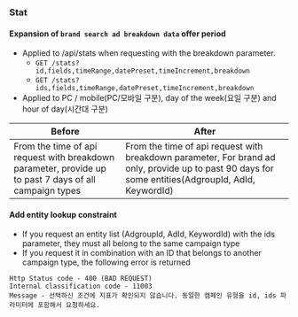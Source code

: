 ### Stat
#### Expansion of ```brand search ad breakdown data``` offer period
* Applied to /api/stats when requesting with the breakdown parameter.
  + ```GET /stats?id,fields,timeRange,datePreset,timeIncrement,breakdown```
  + ```GET /stats?ids,fields,timeRange,datePreset,timeIncrement,breakdown```
* Applied to PC / mobile(PC/모바일 구분), day of the week(요일 구분) and hour of day(시간대 구분)

Before| After
---------------------|---------------
From the time of api request with breakdown parameter, provide up to past 7 days of all campaign types | From the time of api request with breakdown parameter, For brand ad only, provide up to past 90 days for some entities(AdgroupId, AdId, KeywordId) 

#### Add entity lookup constraint
* If you request an entity list (AdgroupId, AdId, KeywordId) with the ids parameter, they must all belong to the same campaign type
* If you request it in combination with an ID that belongs to another campaign type, the following error is returned
```
Http Status code - 400 (BAD REQUEST) 
Internal classification code - 11003 
Message - 선택하신 조건에 지표가 확인되지 않습니다. 동일한 캠페인 유형을 id, ids 파라미터에 포함해서 요청하세요.
```
